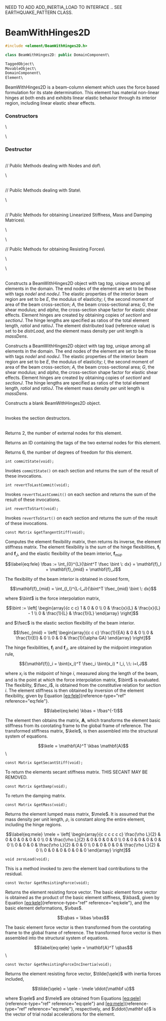 NEED TO ADD ADD_INERTIA_LOAD TO INTERFACE .. SEE EARTHQUAKE_PATTERN
CLASS.

# BeamWithHinges2D 

```cpp
#include <element/BeamWithHinges2D.h>

class BeamWithHinges2D: public DomainComponent\

TaggedObject\
MovableObject\
DomainComponent\
Element\
```


BeamWithHinges2D is a beam-column element which uses the force based
formulation for its state determination. This element has material
non-linear hinges at both ends and exhibits linear elastic behavior
through its interior region, including linear elastic shear effects.

### Constructors

\

\
### Destructor

\
// Public Methods dealing with Nodes and dof\

\

\
// Public Methods dealing with State\

\

\
// Public Methods for obtaining Linearized Stiffness, Mass and Damping
Matrices\

\

\

// Public Methods for obtaining Resisting Forces\

\

\

\
Constructs a BeamWithHinges2D object with tag *tag*, unique among all
elements in the domain. The end nodes of the element are set to be those
with tags *nodeI* and *nodeJ*. The elastic properties of the interior
beam region are set to be *E*, the modulus of elasticity; *I*, the
second moment of area of the beam cross-section; *A*, the beam
cross-sectional area; *G*, the shear modulus; and *alpha*, the
cross-section shape factor for elastic shear effects. Element hinges are
created by obtaining copies of *sectionI* and *sectionJ*. The hinge
lengths are specified as ratios of the total element length, *ratioI*
and *ratioJ*. The element distributed load (reference value) is set to
be *distrLoad*, and the element mass density per unit length is
*massDens*.

Constructs a BeamWithHinges2D object with tag *tag*, unique among all
elements in the domain. The end nodes of the element are set to be those
with tags *nodeI* and *nodeJ*. The elastic properties of the interior
beam region are set to be *E*, the modulus of elasticity; *I*, the
second moment of area of the beam cross-section; *A*, the beam
cross-sectional area; *G*, the shear modulus; and *alpha*, the
cross-section shape factor for elastic shear effects. Element hinges are
created by obtaining copies of *sectionI* and *sectionJ*. The hinge
lengths are specified as ratios of the total element length, *ratioI*
and *ratioJ*. The element mass density per unit length is *massDens*.

Constructs a blank BeamWithHinges2D object.

\
Invokes the section destructors.

\
Returns 2, the number of external nodes for this element.

Returns an ID containing the tags of the two external nodes for this
element.

Returns 6, the number of degrees of freedom for this element.

```{.cpp}
int commitState(void);
```

Invokes `commitState()` on each section and returns the sum of the
result of these invocations.

```{.cpp}
int revertToLastCommit(void);
```

Invokes `revertToLastCommit()` on each section and returns the sum of
the result of these invocations.

```{.cpp}
int revertToStart(void);
```

Invokes `revertToStart()` on each section and returns the sum of the
result of these invocations.

```{.cpp}
const Matrix &getTangentStiff(void);
```

Computes the element flexibility matrix, then returns its inverse, the
element stiffness matrix. The element flexibility is the sum of the
hinge flexibilities, $\mathbf{f}_I$ and $\mathbf{f}_J$, and the elastic
flexibility of the beam interior, $\mathbf{f}_{mid}$.

$$\label{eq:fele}
\fbas := \int_{0}^{L}{\bint^T \fsec \bint \: dx} = \mathbf{f}_I + \mathbf{f}_{mid} + \mathbf{f}_J$$

The flexibility of the beam interior is obtained in closed form,

$$\mathbf{f}_{mid} = \int_{l_I}^{L-l_J}{\bint^T \fsec_{mid} \bint \: dx}$$

where $\bint$ is the force interpolation matrix,

$$\bint := \left[
   \begin{array}{c c c}
      1 &           0 &               0 \\
      0 & \frac{x}{L} & \frac{x}{L} - 1 \\
      0 & \frac{1}{L} &     \frac{1}{L}
   \end{array} 
 \right]$$

and $\fsec$ is the elastic section flexibility of the beam interior.

$$\fsec_{mid} = \left[
   \begin{array}{c c c}
      \frac{1}{EA} &            0 &                   0 \\
                 0 & \frac{1}{EI} &                   0 \\
                 0 &            0 & \frac{1}{\alpha GA}
   \end{array}
 \right]$$

The hinge flexibilities, $\mathbf{f}_I$ and $\mathbf{f}_J$, are obtained
by the midpoint integration rule,

$${\mathbf{f}}_i = \bint(x_i)^T \fsec_i \bint(x_i) * l_i, \:\: i=I,J$$

where $x_i$ is the midpoint of hinge $i$, measured along the length of
the beam, and is the point at which the force interpolation matrix,
$\bint$ is evaluated. The flexiblity, $\fsec_i$, is obtained from the
constitutive relation for section $i$.
The element stiffness is then obtained by inversion of the element
flexibility, given by Equation
[\[eq:fele\]](#eq:fele){reference-type="ref" reference="eq:fele"}.

$$\label{eq:kele}
\kbas = \fbas^{-1}$$

The element then obtains the matrix, $\mathbf{A}$, which transforms the
element basic stiffness from its corotating frame to the global frame of
reference. The transformed stiffness matrix, $\kele$, is then assembled
into the structural system of equations.

$$\kele = \mathbf{A}^T \kbas \mathbf{A}$$\

```{.cpp}
const Matrix &getSecantStiff(void);
```

To return the elements secant stiffness matrix. THIS SECANT MAY BE
REMOVED.

```{.cpp}
const Matrix &getDamp(void);
```

To return the damping matrix.

```{.cpp}
const Matrix &getMass(void);
```

Returns the element lumped mass matrix, $\mele$. It is assumed that the
mass density per unit length, $\rho$, is constant along the entire
element, including the hinge regions.

$$\label{eq:mele}
\mele = \left[
   \begin{array}{c c c c c c}
      \frac{\rho L}{2} & 0 & 0 & 0 & 0 & 0 \\
      0 & \frac{\rho L}{2} & 0 & 0 & 0 & 0 \\
      0 & 0 & 0 & 0 & 0 & 0 \\
      0 & 0 & 0 & \frac{\rho L}{2} & 0 & 0 \\
      0 & 0 & 0 & 0 & \frac{\rho L}{2} & 0 \\
      0 & 0 & 0 & 0 & 0 & 0
   \end{array}
 \right]$$


```{.cpp}
void zeroLoad(void);
```

This is a method invoked to zero the element load contributions to the
residual.

```{.cpp}
const Vector &getResistingForce(void);
```

Returns the element resisting force vector. The basic element force
vector is obtained as the product of the basic element stiffness,
$\kbas$, given by Equation [\[eq:kele\]](#eq:kele){reference-type="ref"
reference="eq:kele"}, and the basic element deformations, $\vbas$.

$$\qbas = \kbas \vbas$$

The basic element force vector is then transformed from the corotating
frame to the global frame of reference. The transformed force vector is
then assembled into the structural system of equations.

$$\label{eq:qele}
\qele = \mathbf{A}^T \qbas$$\

```{.cpp}
const Vector &getResistingForceIncInertia(void);
```

Returns the element resisting force vector, $\tilde{\qele}$ with inertia
forces included,

$$\tilde{\qele} = \qele - \mele \ddot{\mathbf u}$$

where $\qele$ and $\mele$ are obtained from Equations
[\[eq:qele\]](#eq:qele){reference-type="ref" reference="eq:qele"} and
[\[eq:mele\]](#eq:mele){reference-type="ref" reference="eq:mele"},
respectively, and $\ddot{\mathbf u}$ is the vector of trial nodal
accelerations for the element.

